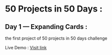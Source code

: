 # 50 Projects in 50 Days :

## Day 1 — Expanding Cards :

the first project of 50 projects in 50 days challenge

Live Demo : <a href="">Visit link</a>
